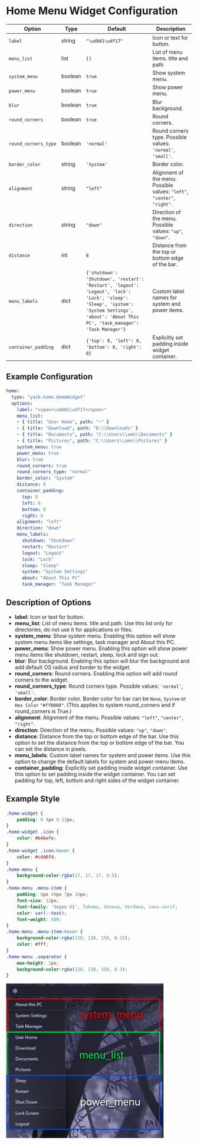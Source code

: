 # Home Menu Widget Configuration

| Option          | Type    | Default                                                                 | Description                                                                 |
|-----------------|---------|-------------------------------------------------------------------------|-----------------------------------------------------------------------------|
| `label`         | string  | `"\udb81\udf17"`                                | Icon or text for button. |
| `menu_list`     | list    | `[]` | List of menu items. title and path |
| `system_menu`   | boolean | `true`                                                                 | Show system menu. |
| `power_menu`    | boolean | `true`                                                                 | Show power menu. |
| `blur`          | boolean | `true`                                                                 | Blur background. |
| `round_corners` | boolean | `true`                                                                 | Round corners. |
| `round_corners_type`        | boolean | `'normal'`                                                  | Round corners type. Possible values: `'normal'`, `'small'`. |
| `border_color`  | string  | `'System'`                                                          |  Border color. |
| `alignment`     | string  | `"left"`                                                               | Alignment of the menu. Possible values: `"left"`, `"center"`, `"right"`. |
| `direction`     | string  | `"down"`                                                           | Direction of the menu. Possible values: `"up"`, `"down"`. |
| `distance`      | int     | `6`                                                                     | Distance from the top or bottom edge of the bar. |
| `menu_labels`   | dict | `{'shutdown': 'Shutdown', 'restart': 'Restart', 'logout': 'Logout', 'lock': 'Lock', 'sleep': 'Sleep', 'system': 'System Settings', 'about': 'About This PC', 'task_manager': 'Task Manager'}` | Custom label names for system and power items. | 
| `container_padding`  | dict | `{'top': 0, 'left': 0, 'bottom': 0, 'right': 0}`      | Explicitly set padding inside widget container. |

## Example Configuration

```yaml
home:
  type: "yasb.home.HomeWidget"
  options:
    label: "<span>\udb81\udf17</span>"
    menu_list:
    - { title: "User Home", path: "~" }
    - { title: "Download", path: "D:\\Downloads" }
    - { title: "Documents", path: "C:\\Users\\amn\\Documents" }
    - { title: "Pictures", path: "C:\\Users\\amn\\Pictures" }
    system_menu: true
    power_menu: true
    blur: true
    round_corners: true
    round_corners_type: "normal"
    border_color: "System"
    distance: 6
    container_padding: 
      top: 0
      left: 0
      bottom: 0
      right: 0
    alignment: "left"
    direction: "down"
    menu_labels:
      shutdown: "Shutdown"
      restart: "Restart"
      logout: "Logout"
      lock: "Lock"
      sleep: "Sleep"
      system: "System Settings"
      about: "About This PC"
      task_manager: "Task Manager"
```
 

## Description of Options

- **label**: Icon or text for button.
- **menu_list**: List of menu items. title and path. Use this list only for directories, do not use it for applications or files.
- **system_menu**: Show system menu. Enabling this option will show system menu items like settings, task manager and About this PC.
- **power_menu**: Show power menu. Enabling this option will show power menu items like shutdown, restart, sleep, lock and sign out.
- **blur**: Blur background. Enabling this option will blur the background and add default OS radius and border to the widget.
- **round_corners**: Round corners. Enabling this option will add round corners to the widget.
- **round_corners_type**: Round corners type. Possible values: `'normal'`, `'small'`.
- **border_color**: Border color. Border color for bar can be `None`, `System` or `Hex Color` `"#ff0000"`. (This applies to system round_corners and if round_corners is True.)
- **alignment**: Alignment of the menu. Possible values: `"left"`, `"center"`, `"right"`.
- **direction**: Direction of the menu. Possible values: `"up"`, `"down"`.
- **distance**: Distance from the top or bottom edge of the bar. Use this option to set the distance from the top or bottom edge of the bar. You can set the distance in pixels.
- **menu_labels**: Custom label names for system and power items. Use this option to change the default labels for system and power menu items.
- **container_padding**: Explicitly set padding inside widget container. Use this option to set padding inside the widget container. You can set padding for top, left, bottom and right sides of the widget container.

## Example Style
```css
.home-widget {
    padding: 0 4px 0 12px;
}
.home-widget .icon {
    color: #b4befe;
}
.home-widget .icon:hover {
    color: #cdd6f4;
}
.home-menu {
    background-color:rgba(17, 17, 27, 0.5); 
}
.home-menu .menu-item {
    padding: 6px 48px 7px 16px;
    font-size: 12px;
    font-family: 'Segoe UI', Tahoma, Geneva, Verdana, sans-serif;
    color: var(--text); 
    font-weight: 600;
}
.home-menu .menu-item:hover {
    background-color:rgba(128, 130, 158, 0.15);
    color: #fff;
}
.home-menu .separator {
    max-height: 1px;
    background-color:rgba(128, 130, 158, 0.3);
}
```

![Home YASB Widget](assets/456789123-f4e5d6c7-89ab-4cde-1234-56789abcdef.png)